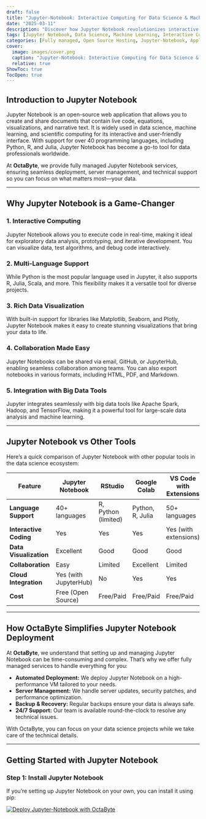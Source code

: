 ```yaml
---
draft: false
title: "Jupyter-Notebook: Interactive Computing for Data Science & Machine Learning"
date: "2025-03-11"
description: "Discover how Jupyter Notebook revolutionizes interactive computing for data science and machine learning. Learn about its features, benefits, and how it compares to other tools in the industry. Perfect for data scientists, developers, and tech enthusiasts!"
tags: [Jupyter Notebook, Data Science, Machine Learning, Interactive Computing, Open Source Software, Data Visualization, Python, R, Julia, JupyterLab, Jupyter vs RStudio, Jupyter vs Google Colab]
categories: [Fully managed, Open Source Hosting, Jupyter-Notebook, Applications, Ai Gpu]
cover:
  image: images/cover.png
  caption: "Jupyter-Notebook: Interactive Computing for Data Science & Machine Learning"
  relative: true
ShowToc: true
TocOpen: true
---
```



## Introduction to Jupyter Notebook

Jupyter Notebook is an open-source web application that allows you to create and share documents that contain live code, equations, visualizations, and narrative text. It is widely used in data science, machine learning, and scientific computing for its interactive and user-friendly interface. With support for over 40 programming languages, including Python, R, and Julia, Jupyter Notebook has become a go-to tool for data professionals worldwide.

At **OctaByte**, we provide fully managed Jupyter Notebook services, ensuring seamless deployment, server management, and technical support so you can focus on what matters most—your data.

---

## Why Jupyter Notebook is a Game-Changer

### 1. **Interactive Computing**  
Jupyter Notebook allows you to execute code in real-time, making it ideal for exploratory data analysis, prototyping, and iterative development. You can visualize data, test algorithms, and debug code interactively.

### 2. **Multi-Language Support**  
While Python is the most popular language used in Jupyter, it also supports R, Julia, Scala, and more. This flexibility makes it a versatile tool for diverse projects.

### 3. **Rich Data Visualization**  
With built-in support for libraries like Matplotlib, Seaborn, and Plotly, Jupyter Notebook makes it easy to create stunning visualizations that bring your data to life.

### 4. **Collaboration Made Easy**  
Jupyter Notebooks can be shared via email, GitHub, or JupyterHub, enabling seamless collaboration among teams. You can also export notebooks in various formats, including HTML, PDF, and Markdown.

### 5. **Integration with Big Data Tools**  
Jupyter integrates seamlessly with big data tools like Apache Spark, Hadoop, and TensorFlow, making it a powerful tool for large-scale data analysis and machine learning.

---

## Jupyter Notebook vs Other Tools

Here’s a quick comparison of Jupyter Notebook with other popular tools in the data science ecosystem:

| Feature                | Jupyter Notebook       | RStudio               | Google Colab          | VS Code with Extensions |
|------------------------|------------------------|-----------------------|-----------------------|-------------------------|
| **Language Support**   | 40+ languages          | R, Python (limited)   | Python, R, Julia      | 50+ languages           |
| **Interactive Coding** | Yes                    | Yes                   | Yes                   | Yes (with extensions)   |
| **Data Visualization** | Excellent              | Good                  | Good                  | Good                    |
| **Collaboration**      | Easy                   | Limited               | Excellent             | Limited                 |
| **Cloud Integration**  | Yes (with JupyterHub)  | No                    | Yes                   | Yes                     |
| **Cost**               | Free (Open Source)     | Free/Paid            | Free/Paid            | Free/Paid              |

---

## How OctaByte Simplifies Jupyter Notebook Deployment

At **OctaByte**, we understand that setting up and managing Jupyter Notebook can be time-consuming and complex. That’s why we offer fully managed services to handle everything for you:

- **Automated Deployment:** We deploy Jupyter Notebook on a high-performance VM tailored to your needs.  
- **Server Management:** We handle server updates, security patches, and performance optimization.  
- **Backup & Recovery:** Regular backups ensure your data is always safe.  
- **24/7 Support:** Our team is available round-the-clock to resolve any technical issues.  

With OctaByte, you can focus on your data science projects while we take care of the technical details.

---

## Getting Started with Jupyter Notebook

### Step 1: Install Jupyter Notebook  
If you’re setting up Jupyter Notebook on your own, you can install it using pip:

[![Deploy Jupyter-Notebook with OctaByte](/images/deploy-on-octabyte.png)](https://octabyte.io/fully-managed-open-source-services/applications/ai-gpu/jupyter-notebook)